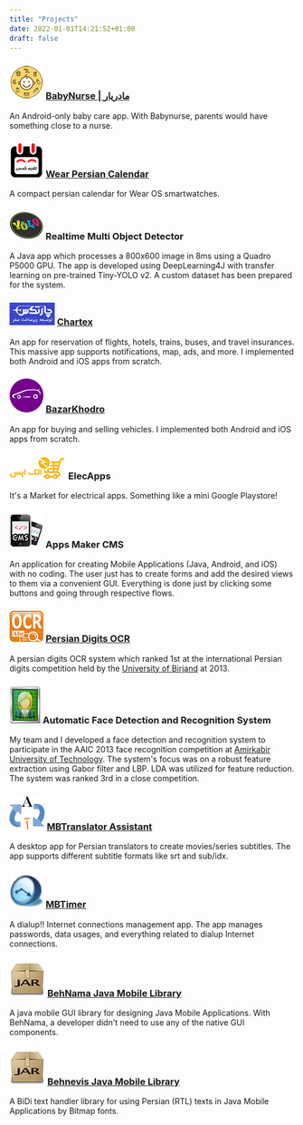 ```yaml
---
title: "Projects"
date: 2022-01-01T14:21:52+01:00
draft: false
---
```


### ![babynurse icon](/images/babynurse/icon.png) [BabyNurse | مادریار](/projects/babynurse)
An Android-only baby care app. With Babynurse, parents would have something close to a nurse.

### ![wear persian calendar icon](/images/wear_persian_calendar/icon.png) [Wear Persian Calendar](/projects/wear_persian_calendar)
A compact persian calendar for Wear OS smartwatches.

### ![yolo icon](/images/yolo.png) Realtime Multi Object Detector
A Java app which processes a 800x600 image in 8ms using a Quadro P5000 GPU. The app is developed using DeepLearning4J with transfer learning on pre-trained Tiny-YOLO v2. A custom dataset has been prepared for the system.

### ![chartex icon](/images/chartex/icon.png) [Chartex](/projects/chartex)
An app for reservation of flights, hotels, trains, buses, and travel insurances. This massive app supports notifications, map, ads, and more. I implemented both Android and iOS apps from scratch.

### ![bazar khodro icon](/images/bazarkhodro/icon.png) [BazarKhodro](/projects/bazarkhodro)
An app for buying and selling vehicles. I implemented both Android and iOS apps from scratch.

### ![elecapss icon](/images/elecapps.png) ElecApps
It's a Market for electrical apps. Something like a mini Google Playstore!

### ![mobile icon](/images/mobile.png) Apps Maker CMS
An application for creating Mobile Applications (Java, Android, and iOS) with no coding. The user just has to create forms and add the desired views to them via a convenient GUI. Everything is done just by clicking some buttons and going through respective flows.

### ![ocr icon](/images/ocr/icon.png) [Persian Digits OCR](/projects/ocr)
A persian digits OCR system which ranked 1st at the international Persian digits competition held by the [University of Birjand](https://en.wikipedia.org/wiki/University_of_Birjand) at 2013.

### ![face icon](/images/face.png) Automatic Face Detection and Recognition System
My team and I developed a face detection and recognition system to participate in the AAIC  2013 face recognition competition at [Amirkabir University of Technology](https://en.wikipedia.org/wiki/Amirkabir_University_of_Technology). The system's focus was on a robust feature extraction using Gabor filter and LBP. LDA was utilized for feature reduction. The system was ranked 3rd in a close competition.

### ![mbtranslator icon](/images/mbtranslator/icon.png) [MBTranslator Assistant](/projects/mbtranslator)
A desktop app for Persian translators to create movies/series subtitles. The app supports different subtitle formats like srt and sub/idx.

### ![mbtimer icon](/images/mbtimer/icon.png) [MBTimer](/projects/mbtimer)
A dialup!! Internet connections management app. The app manages passwords, data usages, and everything related to dialup Internet connections.

### ![behnama icon](/images/behnama/icon.png) [BehNama Java Mobile Library](/projects/behnama)
A java mobile GUI library for designing Java Mobile Applications. With BehNama, a developer didn't need to use any of the native GUI components.

### ![behnevis icon](/images/behnevis/icon.png) [Behnevis Java Mobile Library](/projects/behnevis)
A BiDi text handler library for using Persian (RTL) texts in Java Mobile Applications by Bitmap fonts.
